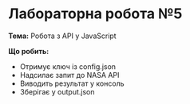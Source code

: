# Лабораторна робота №5
**Тема:** Робота з API у JavaScript

**Що робить:**
- Отримує ключ із config.json
- Надсилає запит до NASA API
- Виводить результат у консоль
- Зберігає у output.json
